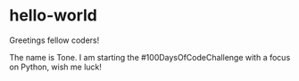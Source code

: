 # hello-world

Greetings fellow coders!

The name is Tone. I am starting the #100DaysOfCodeChallenge with a focus on Python, wish me luck!
